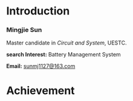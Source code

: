 # Introduction

### Mingjie Sun

Master candidate in *Circuit and System*, UESTC.

**search Interest:** Battery Management System

**Email:** sunmj1127@163.com

# Achievement

